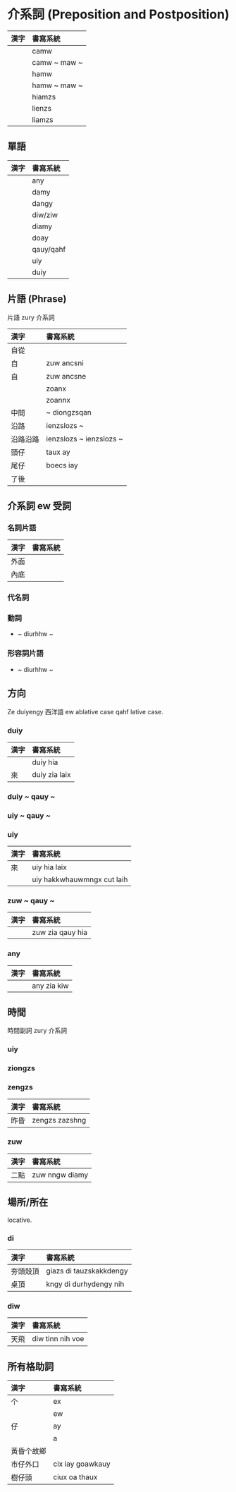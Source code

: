 # 介系詞 (Preposition and Postposition)

| 漢字 | 書寫系統 |
| :--- | :--- |
|| camw |
|| camw ~ maw ~ |
|| hamw |
|| hamw ~ maw ~ |
|| hiamzs |
|| lienzs |
|| liamzs |

## 單語

| 漢字 | 書寫系統 |
| :--- | :--- |
|| any |
|| damy|
|| dangy |
|| diw/ziw |
|| diamy |
|| doay |
|| qauy/qahf |
|| uiy |
|| duiy |

## 片語 (Phrase)

片語 zury 介系詞

| 漢字 | 書寫系統 |
| :--- | :--- |
| 自從 ||
| 自 | zuw ancsni |
| 自 | zuw ancsne |
|| zoanx |
|| zoannx |
| 中間 | ~ diongzsqan |
| 沿路 | ienzslozs ~ |
| 沿路沿路 | ienzslozs ~ ienzslozs ~ |
| 頭仔 | taux ay |
| 尾仔 | boecs iay |
| 了後 ||

## 介系詞 ew 受詞

### 名詞片語

| 漢字 | 書寫系統 |
| :--- | :--- |
| 外面 ||
| 內底 ||

### 代名詞

### 動詞

* ~ diurhhw ~

### 形容詞片語

* ~ diurhhw ~

## 方向

Ze duiyengy 西洋語 ew ablative case qahf lative case.

### duiy

| 漢字 | 書寫系統 |
| :--- | :--- |
| | duiy hia |
| 來 | duiy zia laix |

### duiy ~ qauy ~

### uiy ~ qauy ~

### uiy

| 漢字 | 書寫系統 |
| :--- | :--- |
| 來 | uiy hia laix |
|| uiy hakkwhauwmngx cut laih |

### zuw ~ qauy ~

| 漢字 | 書寫系統 |
| :--- | :--- |
|| zuw zia qauy hia |

### any

| 漢字 | 書寫系統 |
| :--- | :--- |
|| any zia kiw |

## 時間

時間副詞 zury 介系詞

### uiy

### ziongzs

### zengzs

| 漢字 | 書寫系統 |
| :--- | :--- |
| 昨昏 | zengzs zazshng |

### zuw

| 漢字 | 書寫系統 |
| :--- | :--- |
| 二點 | zuw nngw diamy |

## 場所/所在

locative.

### di

| 漢字 | 書寫系統 |
| :--- | :--- |
| 夯頭殼頂 | giazs di tauzskakkdengy |
| 桌頂 | kngy di durhydengy nih |

### diw

| 漢字 | 書寫系統 |
| :--- | :--- |
| 天飛 | diw tinn nih voe |

## 所有格助詞

| 漢字 | 書寫系統 |
| :--- | :--- |
| 个 | ex |
|| ew |
| 仔 | ay |
|| a |
| 黃昏个故鄉 ||
| 市仔外口 | cix iay goawkauy |
| 樹仔頭 | ciux oa thaux |
